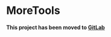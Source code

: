 # MoreTools

**This project has been moved to [GitLab](https://gitlab.com/SyntaxPhoenix/MoreTools)**
